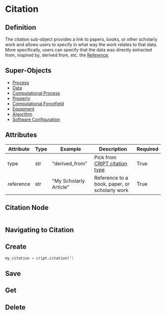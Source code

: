 # Citation

## Definition
The citation sub-object provides a link to papers, books, or other scholarly work and allows users
to specify in what way the work relates to that data. More specifically, users can specify that the
data was directly extracted from, inspired by, derived from, etc. the 
<a href="../../nodes/reference" target="_blank">Reference</a>.


## Super-Objects
* <a href="../../nodes/process" target="_blank">Process</a>
* <a href="../../nodes/data" target="_blank">Data</a>
* <a href="../../nodes/computational_process" target="_blank">Computational Process</a>
* <a href="../property" target="_blank">Property</a>
* <a href="../computational_forcefield" target="_blank">Computational Forcefield</a>
* <a href="../equipment" target="_blank">Equipment</a>
* <a href="../algorithm" target="_blank">Algorithm</a>
* <a href="../software_configuration" target="_blank">Software Configuration</a>


## Attributes

| Attribute | Type | Example               | Description                                                               | Required |
|-----------|------|-----------------------|---------------------------------------------------------------------------|----------|
| type      | str  | "derived_from"        | Pick from [CRIPT citation type](https://criptapp.org/keys/citation-type/) | True     |
| reference | str  | "My Scholarly Article" | Reference to a book, paper, or scholarly work                             | True     |


## Citation Node

```json linenums="1" hl_lines="10"

```

## Navigating to Citation

## Create
```python
my_citation = cript.citation(")
```

## Save

## Get

## Delete
